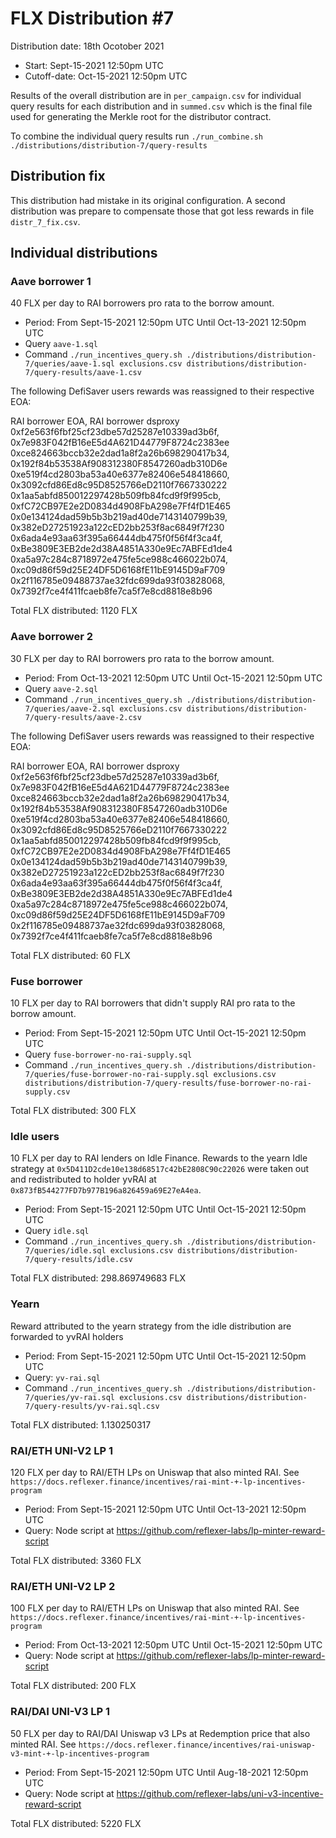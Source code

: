 # FLX Distribution #7

Distribution date: 18th Ocotober 2021

- Start: Sept-15-2021 12:50pm UTC
- Cutoff-date: Oct-15-2021 12:50pm UTC

Results of the overall distribution are in `per_campaign.csv` for individual query results for each distribution and in `summed.csv` which is the final file used for generating the Merkle root for the distributor contract.

To combine the individual query results run `./run_combine.sh ./distributions/distribution-7/query-results`

## Distribution fix

This distribution had mistake in its original configuration. A second distribution was prepare to compensate those that got less rewards in file `distr_7_fix.csv`.

## Individual distributions

### Aave borrower 1

40 FLX per day to RAI borrowers pro rata to the borrow amount.

- Period: From Sept-15-2021 12:50pm UTC Until Oct-13-2021 12:50pm UTC
- Query `aave-1.sql`
- Command `./run_incentives_query.sh ./distributions/distribution-7/queries/aave-1.sql exclusions.csv distributions/distribution-7/query-results/aave-1.csv`

The following DefiSaver users rewards was reassigned to their respective EOA:

RAI borrower EOA, RAI borrower dsproxy
0xf2e563f6fbf25cf23dbe57d25287e10339ad3b6f, 0x7e983F042fB16eE5d4A621D44779F8724c2383ee
0xce824663bccb32e2dad1a8f2a26b698290417b34, 0x192f84b53538Af908312380F8547260adb310D6e
0xe519f4cd2803ba53a40e6377e82406e548418660, 0x3092cfd86Ed8c95D8525766eD2110f7667330222
0x1aa5abfd850012297428b509fb84fcd9f9f995cb, 0xfC72CB97E2e2D0834d4908FbA298e7Ff4fD1E465
0x0e134124dad59b5b3b219ad40de7143140799b39, 0x382eD27251923a122cED2bb253f8ac6849f7f230
0x6ada4e93aa63f395a66444db475f0f56f4f3ca4f, 0xBe3809E3EB2de2d38A4851A330e9Ec7ABFEd1de4
0xa5a97c284c8718972e475fe5ce988c466022b074, 0xc09d86f59d25E24DF5D6168fE11bE9145D9aF709
0x2f116785e09488737ae32fdc699da93f03828068, 0x7392f7ce4f411fcaeb8fe7ca5f7e8cd8818e8b96

Total FLX distributed: 1120 FLX

### Aave borrower 2

30 FLX per day to RAI borrowers pro rata to the borrow amount.

- Period: From Oct-13-2021 12:50pm UTC Until Oct-15-2021 12:50pm UTC
- Query `aave-2.sql`
- Command `./run_incentives_query.sh ./distributions/distribution-7/queries/aave-2.sql exclusions.csv distributions/distribution-7/query-results/aave-2.csv`

The following DefiSaver users rewards was reassigned to their respective EOA:

RAI borrower EOA, RAI borrower dsproxy
0xf2e563f6fbf25cf23dbe57d25287e10339ad3b6f, 0x7e983F042fB16eE5d4A621D44779F8724c2383ee
0xce824663bccb32e2dad1a8f2a26b698290417b34, 0x192f84b53538Af908312380F8547260adb310D6e
0xe519f4cd2803ba53a40e6377e82406e548418660, 0x3092cfd86Ed8c95D8525766eD2110f7667330222
0x1aa5abfd850012297428b509fb84fcd9f9f995cb, 0xfC72CB97E2e2D0834d4908FbA298e7Ff4fD1E465
0x0e134124dad59b5b3b219ad40de7143140799b39, 0x382eD27251923a122cED2bb253f8ac6849f7f230
0x6ada4e93aa63f395a66444db475f0f56f4f3ca4f, 0xBe3809E3EB2de2d38A4851A330e9Ec7ABFEd1de4
0xa5a97c284c8718972e475fe5ce988c466022b074, 0xc09d86f59d25E24DF5D6168fE11bE9145D9aF709
0x2f116785e09488737ae32fdc699da93f03828068, 0x7392f7ce4f411fcaeb8fe7ca5f7e8cd8818e8b96

Total FLX distributed: 60 FLX

### Fuse borrower

10 FLX per day to RAI borrowers that didn't supply RAI pro rata to the borrow amount.

- Period: From Sept-15-2021 12:50pm UTC Until Oct-15-2021 12:50pm UTC
- Query `fuse-borrower-no-rai-supply.sql`
- Command `./run_incentives_query.sh ./distributions/distribution-7/queries/fuse-borrower-no-rai-supply.sql exclusions.csv distributions/distribution-7/query-results/fuse-borrower-no-rai-supply.csv`

Total FLX distributed: 300 FLX

### Idle users

10 FLX per day to RAI lenders on Idle Finance. Rewards to the yearn Idle strategy at `0x5D411D2cde10e138d68517c42bE2808C90c22026` were taken out and redistributed to holder yvRAI at `0x873fB544277FD7b977B196a826459a69E27eA4ea`.

- Period: From Sept-15-2021 12:50pm UTC Until Oct-15-2021 12:50pm UTC
- Query `idle.sql`
- Command `./run_incentives_query.sh ./distributions/distribution-7/queries/idle.sql exclusions.csv distributions/distribution-7/query-results/idle.csv`

Total FLX distributed: 298.869749683 FLX

### Yearn

Reward attributed to the yearn strategy from the idle distribution are forwarded to yvRAI holders

- Period: From Sept-15-2021 12:50pm UTC Until Oct-15-2021 12:50pm UTC
- Query: `yv-rai.sql`
- Command `./run_incentives_query.sh ./distributions/distribution-7/queries/yv-rai.sql exclusions.csv distributions/distribution-7/query-results/yv-rai.sql.csv`

Total FLX distributed: 1.130250317

### RAI/ETH UNI-V2 LP 1

120 FLX per day to RAI/ETH LPs on Uniswap that also minted RAI. See `https://docs.reflexer.finance/incentives/rai-mint-+-lp-incentives-program`

- Period: From Sept-15-2021 12:50pm UTC Until Oct-13-2021 12:50pm UTC
- Query: Node script at https://github.com/reflexer-labs/lp-minter-reward-script

Total FLX distributed: 3360 FLX

### RAI/ETH UNI-V2 LP 2

100 FLX per day to RAI/ETH LPs on Uniswap that also minted RAI. See `https://docs.reflexer.finance/incentives/rai-mint-+-lp-incentives-program`

- Period: From Oct-13-2021 12:50pm UTC Until Oct-15-2021 12:50pm UTC
- Query: Node script at https://github.com/reflexer-labs/lp-minter-reward-script

Total FLX distributed: 200 FLX

### RAI/DAI UNI-V3 LP 1

50 FLX per day to RAI/DAI Uniswap v3 LPs at Redemption price that also minted RAI. See `https://docs.reflexer.finance/incentives/rai-uniswap-v3-mint-+-lp-incentives-program`

- Period: From Sept-15-2021 12:50pm UTC Until Aug-18-2021 12:50pm UTC
- Query: Node script at https://github.com/reflexer-labs/uni-v3-incentive-reward-script

Total FLX distributed: 5220 FLX
